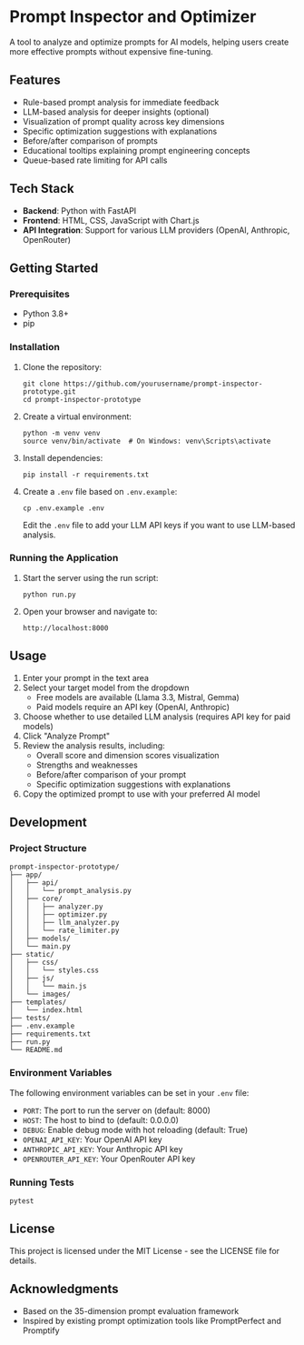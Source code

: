 # Prompt Inspector and Optimizer

A tool to analyze and optimize prompts for AI models, helping users create more effective prompts without expensive fine-tuning.

## Features

- Rule-based prompt analysis for immediate feedback
- LLM-based analysis for deeper insights (optional)
- Visualization of prompt quality across key dimensions
- Specific optimization suggestions with explanations
- Before/after comparison of prompts
- Educational tooltips explaining prompt engineering concepts
- Queue-based rate limiting for API calls

## Tech Stack

- **Backend**: Python with FastAPI
- **Frontend**: HTML, CSS, JavaScript with Chart.js
- **API Integration**: Support for various LLM providers (OpenAI, Anthropic, OpenRouter)

## Getting Started

### Prerequisites

- Python 3.8+
- pip

### Installation

1. Clone the repository:
   ```
   git clone https://github.com/yourusername/prompt-inspector-prototype.git
   cd prompt-inspector-prototype
   ```

2. Create a virtual environment:
   ```
   python -m venv venv
   source venv/bin/activate  # On Windows: venv\Scripts\activate
   ```

3. Install dependencies:
   ```
   pip install -r requirements.txt
   ```

4. Create a `.env` file based on `.env.example`:
   ```
   cp .env.example .env
   ```
   Edit the `.env` file to add your LLM API keys if you want to use LLM-based analysis.

### Running the Application

1. Start the server using the run script:
   ```
   python run.py
   ```

2. Open your browser and navigate to:
   ```
   http://localhost:8000
   ```

## Usage

1. Enter your prompt in the text area
2. Select your target model from the dropdown
   - Free models are available (Llama 3.3, Mistral, Gemma)
   - Paid models require an API key (OpenAI, Anthropic)
3. Choose whether to use detailed LLM analysis (requires API key for paid models)
4. Click "Analyze Prompt"
5. Review the analysis results, including:
   - Overall score and dimension scores visualization
   - Strengths and weaknesses
   - Before/after comparison of your prompt
   - Specific optimization suggestions with explanations
6. Copy the optimized prompt to use with your preferred AI model

## Development

### Project Structure

```
prompt-inspector-prototype/
├── app/
│   ├── api/
│   │   └── prompt_analysis.py
│   ├── core/
│   │   ├── analyzer.py
│   │   ├── optimizer.py
│   │   ├── llm_analyzer.py
│   │   └── rate_limiter.py
│   ├── models/
│   └── main.py
├── static/
│   ├── css/
│   │   └── styles.css
│   ├── js/
│   │   └── main.js
│   └── images/
├── templates/
│   └── index.html
├── tests/
├── .env.example
├── requirements.txt
├── run.py
└── README.md
```

### Environment Variables

The following environment variables can be set in your `.env` file:

- `PORT`: The port to run the server on (default: 8000)
- `HOST`: The host to bind to (default: 0.0.0.0)
- `DEBUG`: Enable debug mode with hot reloading (default: True)
- `OPENAI_API_KEY`: Your OpenAI API key
- `ANTHROPIC_API_KEY`: Your Anthropic API key
- `OPENROUTER_API_KEY`: Your OpenRouter API key

### Running Tests

```
pytest
```

## License

This project is licensed under the MIT License - see the LICENSE file for details.

## Acknowledgments

- Based on the 35-dimension prompt evaluation framework
- Inspired by existing prompt optimization tools like PromptPerfect and Promptify
